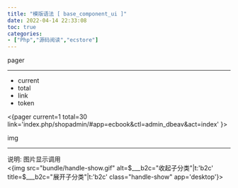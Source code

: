 ```yaml
---
title: "模版语法 [ base_component_ui ]"
date: 2022-04-14 22:33:08
toc: true
categories:
- ["Php","源码阅读","ecstore"]
---
```


pager

---

- current
- total
- link
- token

<{pager current=1 total=30 link='index.php/shopadmin/#app=ecbook&ctl=admin_dbeav&act=index' }>



img

---

说明: 图片显示调用<br /><{img src="bundle/handle-show.gif" alt=$___b2c="收起子分类"|t:'b2c' title=$___b2c="展开子分类"|t:'b2c' class="handle-show" app='desktop'}>

